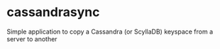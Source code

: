 # cassandrasync
Simple application to copy a Cassandra (or ScyllaDB) keyspace from a server to another
